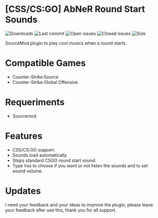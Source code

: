 # [CSS/CS:GO] AbNeR Round Start Sounds

![Downloads](https://img.shields.io/github/downloads/abnerfs/round_start_sounds/total) ![Last commit](https://img.shields.io/github/last-commit/abnerfs/round_start_sounds "Last commit") ![Open issues](https://img.shields.io/github/issues/abnerfs/round_start_sounds "Open Issues") ![Closed issues](https://img.shields.io/github/issues-closed/abnerfs/round_start_sounds "Closed Issues") ![Size](https://img.shields.io/github/repo-size/abnerfs/dontpad-api "Size")

SourceMod plugin to play cool musics when a round starts.

# Compatible Games
- Counter-Strike:Source
- Counter-Strike:Global Offensive

# Requeriments
- Sourcemod

# Features
- CSS/CS:GO support.
- Sounds load automatically.
- Stops standard CSGO round start sound.
- Type !rss to choose if you want or not listen the sounds and to set sound volume.

# Updates

I need your feedback and your ideas to improve the plugin, please leave your feedback after use this, thank you for all support.

